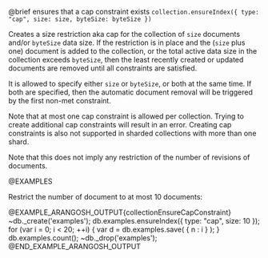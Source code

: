 

@brief ensures that a cap constraint exists
`collection.ensureIndex({ type: "cap", size: size, byteSize: byteSize })`

Creates a size restriction aka cap for the collection of `size`
documents and/or `byteSize` data size. If the restriction is in place
and the (`size` plus one) document is added to the collection, or the
total active data size in the collection exceeds `byteSize`, then the
least recently created or updated documents are removed until all
constraints are satisfied.

It is allowed to specify either `size` or `byteSize`, or both at
the same time. If both are specified, then the automatic document removal
will be triggered by the first non-met constraint.

Note that at most one cap constraint is allowed per collection. Trying
to create additional cap constraints will result in an error. Creating
cap constraints is also not supported in sharded collections with more
than one shard.

Note that this does not imply any restriction of the number of revisions
of documents.

@EXAMPLES

Restrict the number of document to at most 10 documents:

@EXAMPLE_ARANGOSH_OUTPUT{collectionEnsureCapConstraint}
~db._create('examples');
 db.examples.ensureIndex({ type: "cap", size: 10 });
 for (var i = 0;  i < 20;  ++i) { var d = db.examples.save( { n : i } ); }
 db.examples.count();
~db._drop('examples');
@END_EXAMPLE_ARANGOSH_OUTPUT


